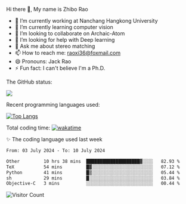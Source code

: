 Hi there 👋, My name is Zhibo Rao
- 🔭 I’m currently working at Nanchang Hangkong University
- 🌱 I’m currently learning computer vision
- 👯 I’m looking to collaborate on Archaic-Atom
- 🤔 I’m looking for help with Deep learning
- 💬 Ask me about stereo matching
- 📫 How to reach me: raoxi36@foxmail.com
- 😄 Pronouns: Jack Rao
- ⚡ Fun fact: I can't believe I'm a Ph.D.

The GitHub status:

![](https://github-readme-stats.vercel.app/api?username=ZhiboRao)

Recent programming languages used:

[![Top Langs](https://github-readme-stats.vercel.app/api/top-langs/?username=ZhiboRao&layout=compact)](https://github.com/anuraghazra/github-readme-stats)

Total coding time: [![wakatime](https://wakatime.com/badge/user/51ec5ec7-4742-4243-9eea-732ade32c0b7.svg)](https://wakatime.com/@51ec5ec7-4742-4243-9eea-732ade32c0b7)

✨ The coding language used last week 
<!--START_SECTION:waka-->

```txt
From: 03 July 2024 - To: 10 July 2024

Other         10 hrs 38 mins  ████████████████████▓░░░░   82.93 %
TeX           54 mins         █▓░░░░░░░░░░░░░░░░░░░░░░░   07.12 %
Python        41 mins         █▒░░░░░░░░░░░░░░░░░░░░░░░   05.44 %
sh            29 mins         █░░░░░░░░░░░░░░░░░░░░░░░░   03.84 %
Objective-C   3 mins          ░░░░░░░░░░░░░░░░░░░░░░░░░   00.44 %
```

<!--END_SECTION:waka-->

![Visitor Count](https://profile-counter.glitch.me/Raohaocheng/count.svg)
